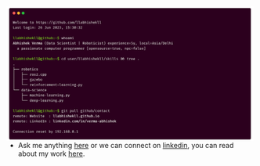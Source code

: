 <img src=".assets/carbon-dark-semi.png" alt="carbon" align="left" />

- Ask me anything [here](https://x.com/llabhishekll) or we can connect on [linkedin](https://www.linkedin.com/in/verma-abhishek/), you can read about my work [here](https://medium.com/@llabhishekll).
